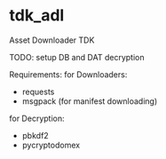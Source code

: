 # tdk_adl
 Asset Downloader TDK

TODO:
 setup DB and DAT decryption

Requirements:
for Downloaders:
* requests
* msgpack (for manifest downloading)

for Decryption:
* pbkdf2
* pycryptodomex
